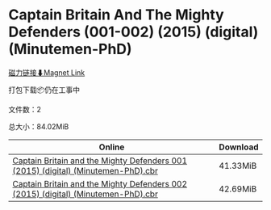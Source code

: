 # Captain Britain And The Mighty Defenders (001-002) (2015) (digital) (Minutemen-PhD)

[磁力链接⬇Magnet Link](magnet:?xt=urn:btih:e2b66514c4fb133745867cc08153b6f00651a7b1&dn=Captain%20Britain%20And%20The%20Mighty%20Defenders%20%28001-002%29%20%282015%29%20%28digital%29%20%28Minutemen-PhD%29)

打包下载📦仍在工事中

文件数：2

总大小：84.02MiB

Online | Download
--- | ---
[Captain Britain and the Mighty Defenders 001 (2015) (digital) (Minutemen-PhD).cbr](https://github.com/alicewish/markdown/blob/master/comic/Captain-Britain-Mighty-Defenders-001-2015-digital-Minutemen-PhD-cbr.md) | 41.33MiB
[Captain Britain and the Mighty Defenders 002 (2015) (digital) (Minutemen-PhD).cbr](https://github.com/alicewish/markdown/blob/master/comic/Captain-Britain-Mighty-Defenders-002-2015-digital-Minutemen-PhD-cbr.md) | 42.69MiB